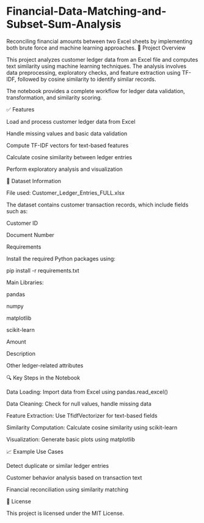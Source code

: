 # Financial-Data-Matching-and-Subset-Sum-Analysis
Reconciling financial amounts between two Excel sheets by implementing both brute force and machine learning approaches.
📌 Project Overview

This project analyzes customer ledger data from an Excel file and computes text similarity using machine learning techniques. The analysis involves data preprocessing, exploratory checks, and feature extraction using TF-IDF, followed by cosine similarity to identify similar records.

The notebook provides a complete workflow for ledger data validation, transformation, and similarity scoring.

✅ Features

Load and process customer ledger data from Excel

Handle missing values and basic data validation

Compute TF-IDF vectors for text-based features

Calculate cosine similarity between ledger entries

Perform exploratory analysis and visualization

📂 Dataset Information

File used: Customer_Ledger_Entries_FULL.xlsx

The dataset contains customer transaction records, which include fields such as:

Customer ID

Document Number

Requirements

Install the required Python packages using:

pip install -r requirements.txt


Main Libraries:

pandas

numpy

matplotlib

scikit-learn

Amount

Description

Other ledger-related attributes


🔍 Key Steps in the Notebook

Data Loading: Import data from Excel using pandas.read_excel()

Data Cleaning: Check for null values, handle missing data

Feature Extraction: Use TfidfVectorizer for text-based fields

Similarity Computation: Calculate cosine similarity using scikit-learn

Visualization: Generate basic plots using matplotlib

📈 Example Use Cases

Detect duplicate or similar ledger entries

Customer behavior analysis based on transaction text

Financial reconciliation using similarity matching

📜 License

This project is licensed under the MIT License.
